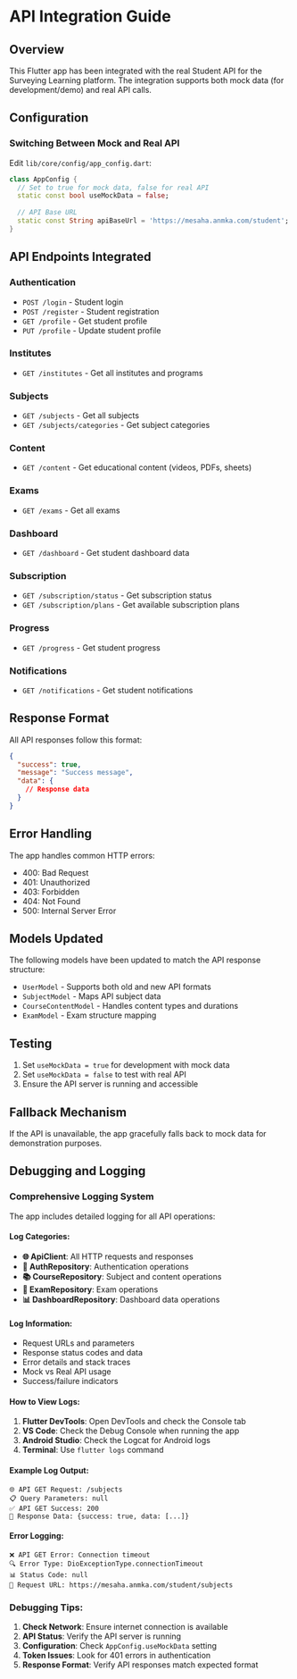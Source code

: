 # API Integration Guide

## Overview
This Flutter app has been integrated with the real Student API for the Surveying Learning platform. The integration supports both mock data (for development/demo) and real API calls.

## Configuration

### Switching Between Mock and Real API
Edit `lib/core/config/app_config.dart`:

```dart
class AppConfig {
  // Set to true for mock data, false for real API
  static const bool useMockData = false;
  
  // API Base URL
  static const String apiBaseUrl = 'https://mesaha.anmka.com/student';
}
```

## API Endpoints Integrated

### Authentication
- `POST /login` - Student login
- `POST /register` - Student registration
- `GET /profile` - Get student profile
- `PUT /profile` - Update student profile

### Institutes
- `GET /institutes` - Get all institutes and programs

### Subjects
- `GET /subjects` - Get all subjects
- `GET /subjects/categories` - Get subject categories

### Content
- `GET /content` - Get educational content (videos, PDFs, sheets)

### Exams
- `GET /exams` - Get all exams

### Dashboard
- `GET /dashboard` - Get student dashboard data

### Subscription
- `GET /subscription/status` - Get subscription status
- `GET /subscription/plans` - Get available subscription plans

### Progress
- `GET /progress` - Get student progress

### Notifications
- `GET /notifications` - Get student notifications

## Response Format
All API responses follow this format:
```json
{
  "success": true,
  "message": "Success message",
  "data": {
    // Response data
  }
}
```

## Error Handling
The app handles common HTTP errors:
- 400: Bad Request
- 401: Unauthorized
- 403: Forbidden
- 404: Not Found
- 500: Internal Server Error

## Models Updated
The following models have been updated to match the API response structure:
- `UserModel` - Supports both old and new API formats
- `SubjectModel` - Maps API subject data
- `CourseContentModel` - Handles content types and durations
- `ExamModel` - Exam structure mapping

## Testing
1. Set `useMockData = true` for development with mock data
2. Set `useMockData = false` to test with real API
3. Ensure the API server is running and accessible

## Fallback Mechanism
If the API is unavailable, the app gracefully falls back to mock data for demonstration purposes.

## Debugging and Logging

### Comprehensive Logging System
The app includes detailed logging for all API operations:

#### Log Categories:
- **🌐 ApiClient**: All HTTP requests and responses
- **🔐 AuthRepository**: Authentication operations
- **📚 CourseRepository**: Subject and content operations
- **📝 ExamRepository**: Exam operations
- **📊 DashboardRepository**: Dashboard data operations

#### Log Information:
- Request URLs and parameters
- Response status codes and data
- Error details and stack traces
- Mock vs Real API usage
- Success/failure indicators

#### How to View Logs:
1. **Flutter DevTools**: Open DevTools and check the Console tab
2. **VS Code**: Check the Debug Console when running the app
3. **Android Studio**: Check the Logcat for Android logs
4. **Terminal**: Use `flutter logs` command

#### Example Log Output:
```
🌐 API GET Request: /subjects
📋 Query Parameters: null
✅ API GET Success: 200
📄 Response Data: {success: true, data: [...]}
```

#### Error Logging:
```
❌ API GET Error: Connection timeout
🔍 Error Type: DioExceptionType.connectionTimeout
📊 Status Code: null
🔗 Request URL: https://mesaha.anmka.com/student/subjects
```

### Debugging Tips:
1. **Check Network**: Ensure internet connection is available
2. **API Status**: Verify the API server is running
3. **Configuration**: Check `AppConfig.useMockData` setting
4. **Token Issues**: Look for 401 errors in authentication
5. **Response Format**: Verify API responses match expected format
